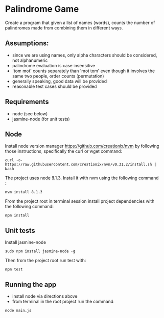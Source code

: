 # Palindrome Game

Create a program that given a list of names (words), counts the number of palindromes made from combining them in different ways.

## Assumptions:

* since we are using names, only alpha characters should be considered, not alphanumeric
* palindrome evaluation is case insensitive
* 'tom mot' counts separately than 'mot tom' even though it involves the same two people, order counts (permutation)
* generally speaking, good data will be provided
* reasonable test cases should be provided

## Requirements

* node (see below)
* jasmine-node (for unit tests)

## Node

Install node version manager https://github.com/creationix/nvm by following those instructions, specifically the curl or wget command:

```
curl -o- https://raw.githubusercontent.com/creationix/nvm/v0.31.2/install.sh | bash
```

The project uses node 8.1.3. Install it with nvm using the following command :

```
nvm install 8.1.3
```

From the project root in terminal session install project dependencies with the following command:

```
npm install
```


## Unit tests

Install jasmine-node

```
sudo npm install jasmine-node -g
```

Then from the project root run test with:

```
npm test
```

## Running the app

* install node via directions above
* from terminal in the root project run the command:
```
node main.js
```
